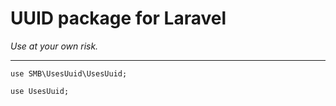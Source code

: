 # UUID package for Laravel

*Use at your own risk.*

---

`use SMB\UsesUuid\UsesUuid;`

`use UsesUuid;`
